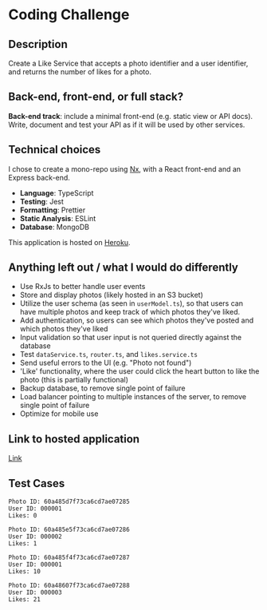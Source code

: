 # Coding Challenge

## Description

Create a Like Service that accepts a photo identifier and a user identifier, and returns the number of likes for a
photo.

## Back-end, front-end, or full stack?

**Back-end track**: include a minimal front-end (e.g. static view or API docs). Write, document and test your API as if
it will be used by other services.

## Technical choices

I chose to create a mono-repo using [Nx](https://nx.dev/), with a React front-end and an Express back-end.

- **Language**: TypeScript
- **Testing**: Jest
- **Formatting**: Prettier
- **Static Analysis**: ESLint
- **Database**: MongoDB

This application is hosted on [Heroku](https://heroku.com).

## Anything left out / what I would do differently

- Use RxJs to better handle user events
- Store and display photos (likely hosted in an S3 bucket)
- Utilize the user schema (as seen in `userModel.ts`), so that users can have multiple photos and keep track of which
  photos they've liked.
- Add authentication, so users can see which photos they've posted and which photos they've liked
- Input validation so that user input is not queried directly against the database
- Test `dataService.ts`, `router.ts`, and `likes.service.ts`
- Send useful errors to the UI (e.g. "Photo not found")
- 'Like' functionality, where the user could click the heart button to like the photo (this is partially functional)
- Backup database, to remove single point of failure
- Load balancer pointing to multiple instances of the server, to remove single point of failure
- Optimize for mobile use

## Link to hosted application

[Link](https://powerful-taiga-08050.herokuapp.com)

## Test Cases

```
Photo ID: 60a485d7f73ca6cd7ae07285
User ID: 000001
Likes: 0
```

```
Photo ID: 60a485e5f73ca6cd7ae07286
User ID: 000002
Likes: 1
```

```
Photo ID: 60a485f4f73ca6cd7ae07287
User ID: 000001
Likes: 10
```

```
Photo ID: 60a48607f73ca6cd7ae07288
User ID: 000003
Likes: 21
```
